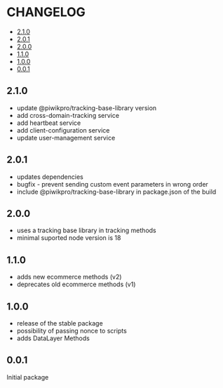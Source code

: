 # CHANGELOG

- [2.1.0](#210)
- [2.0.1](#201)
- [2.0.0](#200)
- [1.1.0](#110)
- [1.0.0](#100)
- [0.0.1](#001)

## 2.1.0
- update @piwikpro/tracking-base-library version
- add cross-domain-tracking service
- add heartbeat service
- add client-configuration service
- update user-management service

## 2.0.1
- updates dependencies
- bugfix - prevent sending custom event parameters in wrong order
- include @piwikpro/tracking-base-library in package.json of the build

## 2.0.0

- uses a tracking base library in tracking methods
- minimal suported node version is 18

## 1.1.0

- adds new ecommerce methods (v2)
- deprecates old ecommerce methods (v1)

## 1.0.0

- release of the stable package
- possibility of passing nonce to scripts
- adds DataLayer Methods

## 0.0.1

Initial package
